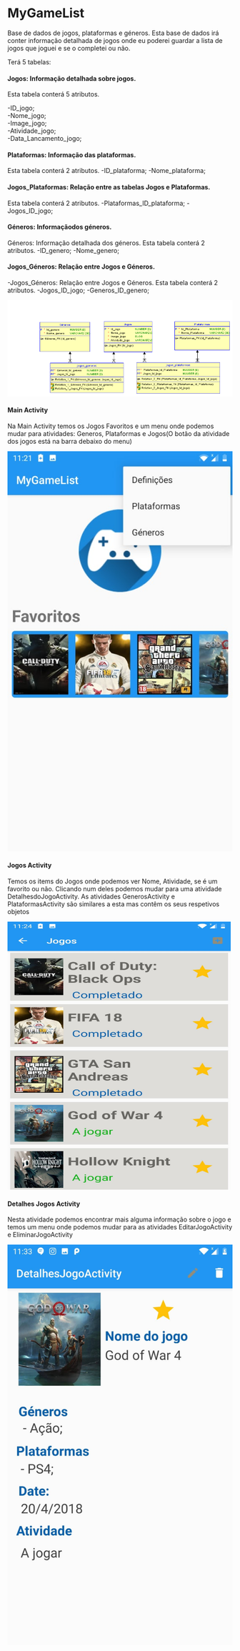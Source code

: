    <!DOCTYPE html>
<html>
<head>
	<meta charset="utf-8"/>
</head>
<body>
  <h1 id="mygamelist">MyGameList</h1>
<p>Base de dados de jogos, plataformas e géneros. Esta base de dados irá conter informação detalhada de jogos onde eu poderei guardar a lista de jogos que joguei e se o completei ou não.</p>
	<p>Terá 5 tabelas:</p>
  <h4 id="jogos">Jogos: Informação detalhada sobre jogos.</h4>
	<p>Esta tabela conterá 5 atributos.</p>
  <p>-ID_jogo;<br>
  -Nome_jogo;<br>
  -Image_jogo;<br>
  -Atividade_jogo;<br>
  -Data_Lancamento_jogo;</p>
  <h4 id="plataformas">Plataformas: Informação das plataformas.</h4>
  <p>Esta tabela conterá 2 atributos.
    -ID_plataforma;
    -Nome_plataforma;</p>
 
<h4 id="jogos_plataformas">Jogos_Plataformas: Relação entre as tabelas Jogos e Plataformas.</h4>
<p>Esta tabela conterá 2 atributos.
    -Plataformas_ID_plataforma;
    -Jogos_ID_jogo;</p>
<h4 id="generos">Géneros: Informaçãodos géneros.</h4>
<p>Géneros: Informação detalhada dos géneros.
  Esta tabela conterá 2 atributos.
    -ID_genero;
    -Nome_genero;</p>
  <h4 id="jogos_generos">Jogos_Géneros: Relação entre Jogos e Géneros.</h4>
<p>-Jogos_Géneros: Relação entre Jogos e Géneros.
  Esta tabela conterá 2 atributos.
    -Jogos_ID_jogo;
    -Generos_ID_genero;</p>
    </body>
</html>
    
![](images/OtDKil7%20-%20Imgur.png)

<html>
<head>
	<meta charset="utf-8"/>
</head>
	<body>
		<h4 id="mainActivity">Main Activity</h4>
	<p> Na Main Activity temos os Jogos Favoritos e um menu onde podemos mudar para atividades: Generos, Plataformas e Jogos(O botão da atividade dos jogos está na barra debaixo do menu)</p>
	</body>
	</html>
	
![](images/mainActivity.jpg)

<html>
<head>
	<meta charset="utf-8"/>
</head>
	<body>
		<h4 id="jogosActivity">Jogos Activity</h4>
	<p> Temos os items do Jogos onde podemos ver Nome, Atividade, se é um favorito ou não. Clicando num deles podemos mudar para uma atividade DetalhesdoJogoActivity. As atividades GenerosActivity e PlataformasActivity são similares a esta mas contêm os seus respetivos objetos</p>
	<img src="images/JogosActivity.jpg" alt="jogosActivity" width="500" height="600"">
</body>
	</html>
	
<html>
<head>
	<meta charset="utf-8"/>
</head>
	<body>
		<h4 id="DetalhesActivity">Detalhes Jogos Activity</h4>
	<p> Nesta atividade podemos encontrar mais alguma informação sobre o jogo e temos um menu onde podemos mudar para as atividades EditarJogoActivity e EliminarJogoActivity</p>
	</body>
	</html>

![](images/detalhesJogoActivity.jpg)

